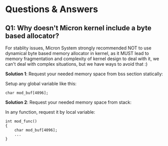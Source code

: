 # Questions & Answers #
## Q1: Why doesn't Micron kernel include a byte based allocator? ##

For stablity issues, Micron System strongly recommended NOT to use dynamical byte based memory allocator in kernel, as it MUST lead to memory fragmentation and complexity of kernel design to deal with it, we can't deal with complex situations, but we have ways to avoid that :)

**Solution 1**:  Request your needed memory space from bss section statically:

Setup any global variable like this:
```
char mod_buf[4096];
```

**Solution 2**:  Request your needed memory space from stack:

In any function, request it by local variable:
```
int mod_func()
{
    char mod_buf[4096];
    ...
}
```